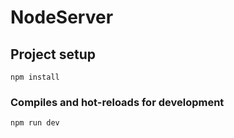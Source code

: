 # NodeServer

## Project setup
```
npm install
```
### Compiles and hot-reloads for development
```
npm run dev
```
